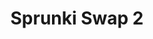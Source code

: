 ---
slug: sprunki-swap-2-2097
title: Sprunki Swap 2
description: "Sprunki Swap 2 is an exciting online game. Play for free directly in your browser!"
icon: /images/popular_mods/Sprunki Swap 2.png
url: https://wowtbc.net/sprunkin/swap2/index.html
previewImage: /images/popular_mods/Sprunki Swap 2.png
type: popular mods

# SEO配置
seo:
  title: "Sprunki Swap 2 - Play Free Online Game | Fun Browser Games"
  description: "Sprunki Swap 2 - Play this fun online game for free in your browser. No download required!"
  ogImage: "/images/popular_mods/Sprunki Swap 2.png"
  keywords: "sprunki-swap-2-2097, online game, browser game, free game, popular mods game, play online"

videoUrls:
  - https://www.youtube.com/embed/example1
  - https://www.youtube.com/embed/example2

whyPlay:
  title: "Why Play Sprunki Swap 2?"
  items:
    - "Immersive Gameplay: Sprunki Swap 2 offers an engaging and immersive gaming experience that will keep you entertained for hours"
    - "Challenging Levels: Test your skills with increasingly difficult challenges and obstacles"
    - "Beautiful Graphics: Enjoy stunning visuals and smooth animations that bring the game world to life"
    - "Regular Updates: New content and features are added regularly to keep the game fresh and exciting"
    - "Free to Play: Experience all the fun without spending a penny"
    - "Community Features: Connect with other players, share strategies, and compete for high scores"
    - "Cross-Platform: Play on any device with a web browser, no downloads required"

features:
  title: "Key Features of Sprunki Swap 2"
  image: "/images/popular_mods/Sprunki Swap 2.png"
  items:
    - "Intuitive Controls: Easy to learn controls make Sprunki Swap 2 accessible for players of all skill levels"
    - "Multiple Game Modes: Enjoy various gameplay options that provide different challenges and experiences"
    - "Character Customization: Personalize your gaming experience with unique characters and items"
    - "Achievement System: Complete special tasks to earn rewards and recognition"
    - "Leaderboards: Compete with players worldwide and see who can achieve the highest scores"

characteristics:
  title: "Game Characteristics"
  image: "/images/popular_mods/Sprunki Swap 2.png"
  items:
    - "Genre: Popular mods game with elements of strategy and skill"
    - "Difficulty: Suitable for both casual gamers and those seeking a challenge"
    - "Play Time: Quick sessions or extended gameplay, depending on your preference"
    - "Art Style: Vibrant and engaging visuals that enhance the gaming experience"
    - "Sound Design: Immersive audio that complements the gameplay perfectly"

info: "Sprunki Swap 2 is an exciting online game that offers players a unique and engaging gaming experience. With its intuitive controls, stunning visuals, and challenging gameplay, Sprunki Swap 2 provides hours of entertainment for players of all ages and skill levels. Whether you're looking for a quick gaming session during a break or an extended play session, Sprunki Swap 2 delivers an immersive experience that will keep you coming back for more. The game features multiple levels of increasing difficulty, ensuring that players are constantly challenged as they progress. With regular updates adding new content and features, Sprunki Swap 2 remains fresh and exciting, providing endless entertainment options for its growing community of players."

howToPlayIntro: "Welcome to Sprunki Swap 2! This guide will walk you through the basics and help you master the game. Whether you're a beginner or looking to improve your skills, these tips and instructions will enhance your gaming experience."

howToPlaySteps:
  - title: "Getting Started"
    description: "Begin your Sprunki Swap 2 adventure by familiarizing yourself with the controls. Use your keyboard or mouse to navigate through the game interface. The tutorial will guide you through the basic mechanics and help you understand the objectives."
  - title: "Understanding the Objectives"
    description: "In Sprunki Swap 2, your main goal is to progress through levels by completing specific objectives. Each level presents unique challenges that require different strategies and approaches."
  - title: "Mastering the Controls"
    description: "Practice using the controls to improve your precision and reaction time. Sprunki Swap 2 requires quick reflexes and strategic thinking to overcome obstacles and defeat opponents."
  - title: "Utilizing Power-ups"
    description: "Collect power-ups throughout the game to enhance your abilities and overcome difficult challenges. Each power-up offers unique advantages that can be crucial for success."
  - title: "Developing Strategies"
    description: "As you progress in Sprunki Swap 2, develop effective strategies for different scenarios. Analyze patterns, anticipate challenges, and adapt your approach to maximize your performance."

faq:
  title: "Frequently Asked Questions about Sprunki Swap 2"
  items:
    - question: "Is Sprunki Swap 2 free to play?"
      answer: "Yes, Sprunki Swap 2 is completely free to play directly in your web browser. No downloads or purchases are required to enjoy the full game experience."
    - question: "Can I play Sprunki Swap 2 on mobile devices?"
      answer: "Yes, Sprunki Swap 2 is optimized for both desktop and mobile play. You can enjoy the game on any device with a web browser and internet connection."
    - question: "Are there any in-game purchases?"
      answer: "While Sprunki Swap 2 is free to play, there may be optional in-game purchases available for cosmetic items or additional features that don't affect core gameplay."
    - question: "How often is Sprunki Swap 2 updated?"
      answer: "The developers regularly update Sprunki Swap 2 with new content, features, and improvements based on player feedback and game performance."
    - question: "Can I play Sprunki Swap 2 offline?"
      answer: "Currently, Sprunki Swap 2 requires an internet connection to play as it's a browser-based online game."
    - question: "Is Sprunki Swap 2 suitable for children?"
      answer: "Yes, Sprunki Swap 2 is designed to be family-friendly and suitable for players of all ages."
    - question: "How do I report bugs or issues?"
      answer: "If you encounter any problems while playing Sprunki Swap 2, you can report them through the game's support page or contact the developers directly through their website."
    - question: "Still Have Questions?"
      answer: "If you have additional questions about Sprunki Swap 2 that aren't covered in this FAQ, please visit our support center or contact our customer service team for assistance."
---